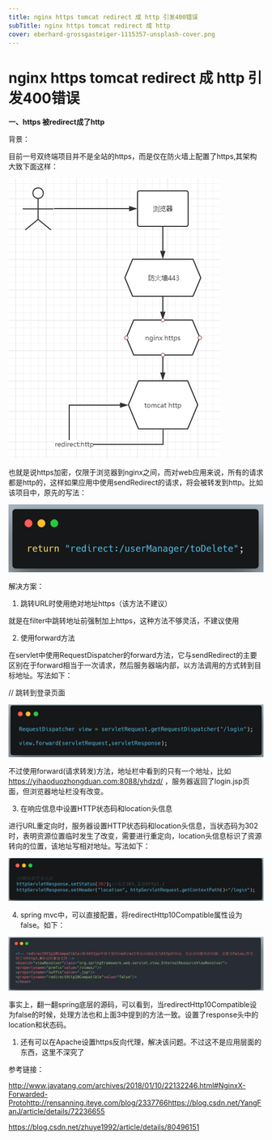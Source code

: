 ```yaml
---
title: nginx https tomcat redirect 成 http 引发400错误
subTitle: nginx https tomcat redirect 成 http
cover: eberhard-grossgasteiger-1115357-unsplash-cover.png
---
```


# nginx https tomcat redirect 成 http 引发400错误

**一、https 被redirect成了http**

背景：

目前一号双终端项目并不是全站的https，而是仅在防火墙上配置了https,其架构大致下面这样：

![img](./picture1.png)

也就是说https加密，仅限于浏览器到nginx之间，而对web应用来说，所有的请求都是http的，这样如果应用中使用sendRedirect的请求，将会被转发到http。比如该项目中，原先的写法：

![img](./picture2.png)

解决方案：

1. 跳转URL时使用绝对地址https（该方法不建议）

就是在filter中跳转地址前强制加上https，这种方法不够灵活，不建议使用

2. 使用forward方法

在servlet中使用RequestDispatcher的forward方法，它与sendRedirect的主要区别在于forward相当于一次请求，然后服务器端内部，以方法调用的方式转到目标地址。写法如下：

// 跳转到登录页面         

![img](./picture3.png)

不过使用forward(请求转发)方法，地址栏中看到的只有一个地址，比如 https://yihaoduozhongduan.com:8088/yhdzd/ ，服务器返回了login.jsp页面，但浏览器地址栏没有改变。

3. 在响应信息中设置HTTP状态码和location头信息

进行URL重定向时，服务器设置HTTP状态码和location头信息，当状态码为302时，表明资源位置临时发生了改变，需要进行重定向，location头信息标识了资源转向的位置，该地址写相对地址。写法如下：

![img](./picture4.png)

4. spring mvc中，可以直接配置，将redirectHttp10Compatible属性设为false。如下：

![img](./picture5.png)

事实上，翻一翻spring底层的源码，可以看到，当redirectHttp10Compatible设为false的时候，处理方法也和上面3中提到的方法一致。设置了response头中的location和状态码。

1. 还有可以在Apache设置https反向代理，解决该问题。不过这不是应用层面的东西，这里不深究了

参考链接：

 http://www.javatang.com/archives/2018/01/10/22132246.html#NginxX-Forwarded-Protohttp://rensanning.iteye.com/blog/2337766https://blog.csdn.net/YangFanJ/article/details/72236655

https://blog.csdn.net/zhuye1992/article/details/80496151
